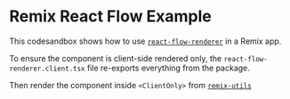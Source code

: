 # Remix React Flow Example

This codesandbox shows how to use [`react-flow-renderer`](https://reactflow.dev/) in a Remix app.

To ensure the component is client-side rendered only, the `react-flow-renderer.client.tsx` file re-exports everything from the package.

Then render the component inside `<ClientOnly>` from [`remix-utils`](https://github.com/sergiodxa/remix-utils#ClientOnly)
